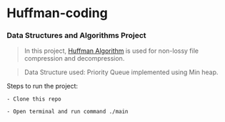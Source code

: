 # Huffman-coding
### Data Structures and Algorithms Project

> In this project, [Huffman Algorithm](https://www.techiedelight.com/huffman-coding/) is used for non-lossy file compression and decompression.

> Data Structure used: Priority Queue implemented using Min heap.

Steps to run the project:
```
- Clone this repo

- Open terminal and run command ./main
```
